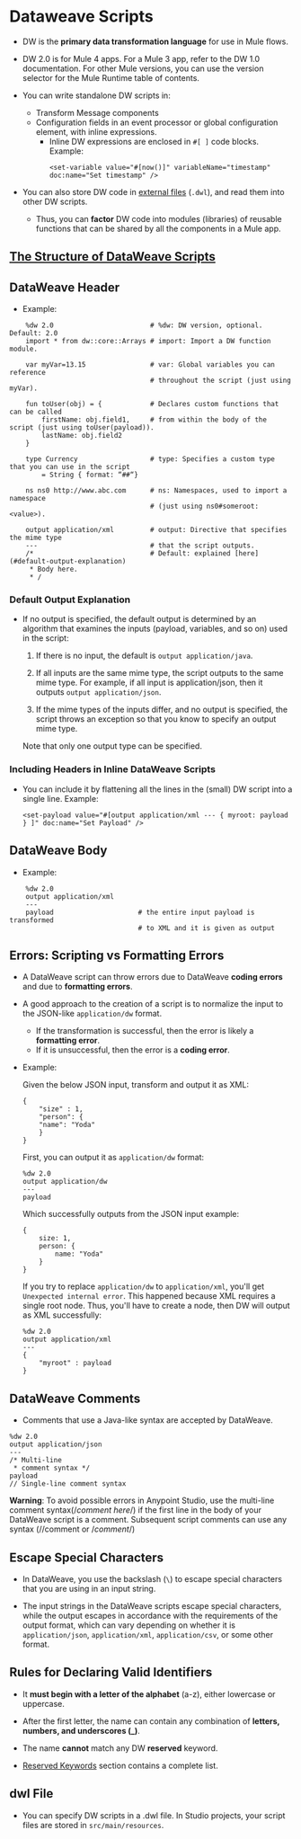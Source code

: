 # Dataweave Scripts

- DW is the **primary data transformation language** for use in Mule flows. 

- DW 2.0 is for Mule 4 apps. For a Mule 3 app, refer to the DW 1.0 documentation. For other Mule versions, you can use the version selector for the Mule Runtime table of contents.

- You can write standalone DW scripts in:
    - Transform Message components
    - Configuration fields in an event processor or global configuration element, with inline expressions.
        - Inline DW expressions are enclosed in `#[ ]` code blocks. Example:
            ```
            <set-variable value="#[now()]" variableName="timestamp" doc:name="Set timestamp" />
            ```
- You can also store DW code in [external files](#dwl-file) (`.dwl`), and read them into other DW scripts. 
    - Thus, you can **factor** DW code into modules (libraries) of reusable functions that can be shared by all the components in a Mule app.

## [The Structure of DataWeave Scripts](../language-guide.md#dw-script)

## DataWeave Header

- Example:

```
    %dw 2.0                        # %dw: DW version, optional. Default: 2.0
    import * from dw::core::Arrays # import: Import a DW function module.
    
    var myVar=13.15                # var: Global variables you can reference 
                                   # throughout the script (just using myVar).
    
    fun toUser(obj) = {            # Declares custom functions that can be called 
        firstName: obj.field1,     # from within the body of the script (just using toUser(payload)).
        lastName: obj.field2
    }
    
    type Currency                  # type: Specifies a custom type that you can use in the script
        = String { format: “##“}

    ns ns0 http://www.abc.com      # ns: Namespaces, used to import a namespace
                                   # (just using ns0#someroot: <value>).

    output application/xml         # output: Directive that specifies the mime type 
    ---                            # that the script outputs. 
    /*                             # Default: explained [here](#default-output-explanation) 
     * Body here.
     * /

```

### Default Output Explanation

- If no output is specified, the default output is determined by an algorithm that examines the inputs (payload, variables, and so on) used in the script:

    1. If there is no input, the default is `output application/java`.

    2. If all inputs are the same mime type, the script outputs to the same mime type. For example, if all input is application/json, then it outputs `output application/json`.

    3. If the mime types of the inputs differ, and no output is specified, the script throws an exception so that you know to specify an output mime type.

    Note that only one output type can be specified.

### Including Headers in Inline DataWeave Scripts

- You can include it by flattening all the lines in the (small) DW script into a single line. Example:

    ```
    <set-payload value="#[output application/xml --- { myroot: payload } ]" doc:name="Set Payload" />
    ```

## DataWeave Body

- Example:

```
    %dw 2.0
    output application/xml
    ---
    payload                     # the entire input payload is transformed 
                                # to XML and it is given as output
```

## Errors: Scripting vs Formatting Errors

- A DataWeave script can throw errors due to DataWeave **coding errors** and due to **formatting errors**.

- A good approach to the creation of a script is to normalize the input to the JSON-like `application/dw` format. 
    - If the transformation is successful, then the error is likely a **formatting error**. 
    - If it is unsuccessful, then the error is a **coding error**.

- Example:   

    Given the below JSON input, transform and output it as XML:

    ```
    {
        "size" : 1,
        "person": {
        "name": "Yoda"
        }
    }
    ```

    First, you can output it as `application/dw` format:

    ```
    %dw 2.0
    output application/dw
    ---
    payload
    ```

    Which successfully outputs from the JSON input example:

    ```
    {
        size: 1,
        person: {
            name: "Yoda"
        }
    }
    ```

    If you try to replace `application/dw` to `application/xml`, you'll get `Unexpected internal error`. This happened because XML requires a single root node. Thus, you'll have to create a node, then DW will output as XML successfully:

    ```
    %dw 2.0
    output application/xml
    ---
    {
        "myroot" : payload
    }
    ```

## DataWeave Comments

- Comments that use a Java-like syntax are accepted by DataWeave.

```
%dw 2.0
output application/json
---
/* Multi-line
 * comment syntax */
payload
// Single-line comment syntax
```

**Warning**: To avoid possible errors in Anypoint Studio, use the multi-line comment syntax(/*comment here*/) if the first line in the body of your DataWeave script is a comment. Subsequent script comments can use any syntax (//comment or /*comment*/)

## Escape Special Characters

- In DataWeave, you use the backslash (`\`) to escape special characters that you are using in an input string.

- The input strings in the DataWeave scripts escape special characters, while the output escapes in accordance with the requirements of the output format, which can vary depending on whether it is `application/json`, `application/xml`, `application/csv`, or some other format.

## Rules for Declaring Valid Identifiers

- It **must begin with a letter of the alphabet** (a-z), either lowercase or uppercase.

- After the first letter, the name can contain any combination of **letters, numbers, and underscores (_)**.

- The name **cannot** match any DW **reserved** keyword.

- [Reserved Keywords](https://docs.mulesoft.com/mule-runtime/4.3/dataweave-language-introduction#reserved-keywords) section contains a complete list.

## dwl File

- You can specify DW scripts in a .dwl file. In Studio projects, your script files are stored in `src/main/resources`.

